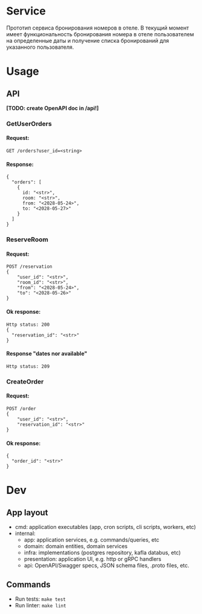 # Service

Прототип сервиса бронирования номеров в отеле.
В текущий момент имеет функциональность бронирования номера в отеле пользователем на определенные даты и получение
списка бронирований для указанного пользователя.

# Usage

## API

**[TODO: create OpenAPI doc in /api!]**

### GetUserOrders

#### Request:

```
GET /orders?user_id=<string>
```

#### Response:

```
{
  "orders": [
    {
      id: "<str>",
      room: "<str>",
      from: "<2028-05-24>",
      to: "<2028-05-27>"
    }
  ]
}

```

### ReserveRoom

#### Request:

```
POST /reservation
{
  	"user_id": "<str>",
	"room_id": "<str>",
	"from": "<2028-05-24>",
	"to": "<2028-05-26>"
}
```

#### Ok response:

```
Http status: 200
{
  "reservation_id": "<str>"
}
```

#### Response "dates nor available"

```
Http status: 209
```

### CreateOrder

#### Request:

```
POST /order
{
  	"user_id": "<str>",
	"reservation_id": "<str>"
}
```

#### Ok response:

```
{
  "order_id": "<str>"
}

```

# Dev

## App layout

* cmd: application executables (app, cron scripts, cli scripts, workers, etc)
* internal:
    * app: application services, e.g. commands/queries, etc
    * domain: domain entities, domain services
    * infra: implementations (postgres repository, kafla databus, etc)
    * presentation: application UI, e.g. http or gRPC handlers
    * api: OpenAPI/Swagger specs, JSON schema files, .proto files, etc.

## Commands

* Run tests: `make test`
* Run linter: `make lint`
